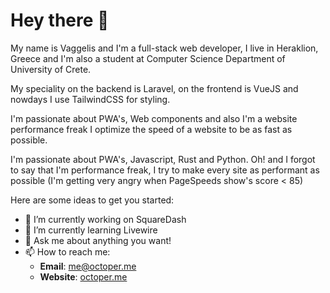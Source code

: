 # Hey there 👋

My name is Vaggelis and I'm a full-stack web developer, I live in Heraklion, Greece and I'm also a student at
Computer Science Department of University of Crete.

My speciality on the backend is Laravel, on the frontend is VueJS and nowdays I use TailwindCSS for styling.

I'm passionate about PWA's, Web components and also I'm a website performance freak I optimize the speed of a website to be as fast as possible.

I'm passionate about PWA's, Javascript, Rust and Python.
Oh! and I forgot to say that I'm performance freak, I try to make every site as performant as possible (I'm getting very angry when PageSpeeds show's score < 85)

Here are some ideas to get you started:

- 🔭 I’m currently working on SquareDash
- 🌱 I’m currently learning Livewire
- 💬 Ask me about anything you want!
- 📫 How to reach me:
  - **Email**: [me@octoper.me](mailto:me@octoper.me)
  - **Website**: [octoper.me](https://octoper.me)
